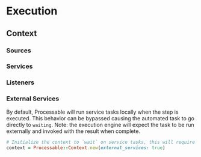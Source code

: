 # Execution

## Context

### Sources

### Services

### Listeners

### External Services

By default, Processable will run service tasks locally when the step is executed. This behavior can be bypassed causing the automated task to go directly to `waiting`. Note: the execution engine will expect the task to be run externally and invoked with the result when complete.

```ruby
# Initialize the context to `wait` on service tasks, this will require the service task to be manually `invoked` when the work is complete.
context = Processable::Context.new(external_services: true)
```


